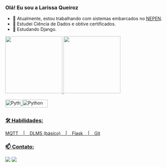 ### Olá! Eu sou a Larissa Queiroz
- 🔭 Atualmente, estou trabalhando com sistemas embarcados no [NEPEN](https://www.linkedin.com/in/n%C3%BAcleo-de-estudos-e-pesquisas-do-norte-e-nordeste-nepen-085771192/).
- 🌲 Estudei Ciência de Dados e obtive certificados.
- 🌱 Estudando Django.

 <div>
  <a href="https://github.com/larisqueiroz">
  <img height="180em" src="https://github-readme-stats.vercel.app/api?username=larisqueiroz&show_icons=true&theme=dracula&include_all_commits=true&count_private=true"/>
  <img height="180em" src="https://github-readme-stats.vercel.app/api/top-langs/?username=larisqueiroz&layout=compact&langs_count=7&theme=dracula"/>
</div>
 
 <div style="display: inline_block"><br>
  <img align="center" alt="Python" height="25" width="50" src="https://img.shields.io/badge/C-00599C?style=for-the-badge&logo=c&logoColor=white">
  <img align="center" alt="Python" height="25" width="80" src="https://img.shields.io/badge/Python-3776AB?style=for-the-badge&logo=python&logoColor=white">
  
</div>
  
  ##
 
### 🛠 Habilidades:
  MQTT&nbsp;&nbsp;&nbsp;&nbsp;|&nbsp;&nbsp;&nbsp;&nbsp;DLMS (básico)&nbsp;&nbsp;&nbsp;&nbsp;|&nbsp;&nbsp;&nbsp;&nbsp;Flask&nbsp;&nbsp;&nbsp;&nbsp;|&nbsp;&nbsp;&nbsp;&nbsp;Git
### 📫 Contato:

<div>
  <a href = "mailto:larissa.queiroz95@gmail.com"><img src="https://img.shields.io/badge/Gmail-D14836?style=for-the-badge&logo=gmail&logoColor=white" target="_blank"></a>
  <a href="https://www.linkedin.com/in/larissa-queiroz-190350115/" target="_blank"><img src="https://img.shields.io/badge/-LinkedIn-%230077B5?style=for-the-badge&logo=linkedin&logoColor=white" target="_blank"></a> 
  </div>
